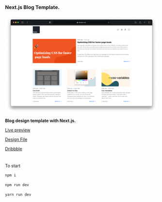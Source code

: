 ### Next.js Blog Template.

![picture](public/cover/dasdas-blog-cover.jpg)

**Blog design template with Next.js.**

[Live preview](https://nextjs-blog-template-gamma.vercel.app/)

[Design File](#)

[Dribbble](#)

#
To start
```
npm i

npm run dev 

yarn run dev
```
